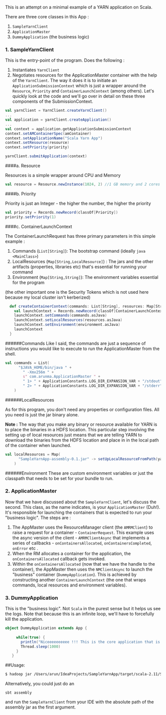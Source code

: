 This is an attempt on a minimal example of a YARN application on Scala.

There are three core classes in this App :

1. `SampleYarnClient`
2. `ApplicationMaster`
3. `DummyApplication` (the business logic) 

### 1. SampleYarnClient

This is the entry-point of the program. Does the following :
 
1. Instantiates `YarnClient`
2. Negotiates resources for the ApplicationMaster container with the help of the `YarnClient`.  The way it does it is to initiate an `ApplicationSubmissionContext` which is just a wrapper around the `Resource`, `Priority` and `ContainerLaunchContext` (among others).  Let's quickly look at the code and we'll go over in detail on these three components of the SubmissionContext.

```scala
val yarnClient = YarnClient.createYarnClient()
...
val application = yarnClient.createApplication()
...
val context = application.getApplicationSubmissionContext
context.setAMContainerSpec(amContainer)
context.setApplicationName("Scala Yarn App")
context.setResource(resource)
context.setPriority(priority)

yarnClient.submitApplication(context)
```

####a. Resource

Resources is a simple wrapper around CPU and Memory

```scala
val resource = Resource.newInstance(1024, 2) //1 GB memory and 2 cores
```

####b. Priority

Priority is just an Integer - the higher the number, the higher the priority

```scala
val priority = Records.newRecord(classOf[Priority])
priority.setPriority(1)
```

####c. ContainerLaunchContext

The ContainerLaunchRequest has three primary parameters in this simple example :
 
1. Commands (`List[String]`): The bootstrap command (ideally `java <MainClass>`)
2. LocalResources (`Map[String,LocalResource]`) : The jars and the other artifacts (properties, libraries etc) that's essential for running your command
3. Environment (`Map[String,String]`): The environment variables essential for the program 

(the other important one is the Security Tokens which is not used here because my local cluster isn't kerberized)

```scala
  def createContainerContext(commands: List[String], resources: Map[String, LocalResource], environment: Map[String, String]): ContainerLaunchContext = {
    val launchContext = Records.newRecord(classOf[ContainerLaunchContext])
    launchContext.setCommands(commands.asJava)
    launchContext.setLocalResources(resources.asJava)
    launchContext.setEnvironment(environment.asJava)
    launchContext
  }
```

######Commands 
Like I said, the commands are just a sequence of instructions you would like to execute to run the ApplicationMaster from the shell.

```scala
val commands = List(
      "$JAVA_HOME/bin/java " +
        " -Xmx256m " +
        s" com.arunma.ApplicationMaster " +
        " 1> " + ApplicationConstants.LOG_DIR_EXPANSION_VAR + "/stdout" +
        " 2> " + ApplicationConstants.LOG_DIR_EXPANSION_VAR + "/stderr"
    )
```
######LocalResources

As for this program, you don't need any properties or configuration files. All you need is just the jar binary alone. 

**Note :**
The way that you make any binary or resource available for YARN is to place the binaries in a HDFS location. This particular step involving the setting up of local resources just means that we are telling YARN to download the binaries from the HDFS location and place in in the local path of the container when launched. 

```scala
val localResources = Map(
      "SampleYarnApp-assembly-0.1.jar" -> setUpLocalResourceFromPath(yarnPath) 
    )
```

######Environment
These are custom environment variables or just the classpath that needs to be set for your bundle to run.

### 2. ApplicationMaster

Now that we have discussed about the `SampleYarnClient`, let's discuss the second. This class, as the name indicates, is your `ApplicationMaster` (Duh!). It's responsible for launching the containers that is expected to run your "business logic".  The steps are : 

1. The AppMaster uses the ResourceManager client (the `AMRMClient`) to raise a request for a container - `ContainerRequest`. This example uses the async version of the client - `AMRMClientAsync` that implements a series of callbacks - `onContainersAllocated`, `onContainersCompleted`, `onError` etc .  
2. When the RM allocates a container for the application, the `onContainersAllocated` callback gets invoked.
3. Within the `onContainersAllocated` (now that we have the handle to the container), the AppMaster then uses the `NMClientAsync` to launch the "business" container (`DummyApplication`).  This is achieved by constructing another `ContainerLaunchContext` (the one that wraps commands, local resources and environment variables).

### 3. DummyApplication

This is the "business logic".  Not `Scala` in the purest sense but it helps us see the logs. Note that because this is an infinite loop, we'll have to forcefully kill the application.

```scala
object DummyApplication extends App {
   
     while(true) {
       println("Niceeeeeeeeee !!! This is the core application that is running within the container that got negotiated by from Application Master !!!")
       Thread.sleep(1000)
     }
   }
```


##Usage:


```bash
$ hadoop jar /Users/arun/IdeaProjects/SampleYarnApp/target/scala-2.11/SampleYarnApp-assembly-0.1.jar com.arunma.SampleYarnClient /Users/arun/IdeaProjects/SampleYarnApp/target/scala-2.11/SampleYarnApp-assembly-0.1.jar
```
  
  
Alternatively, you could just do an 

```sbtshell
sbt assembly
```

and run the `SampleYarnClient` from your IDE with the absolute path of the assembly jar as the first argument.

